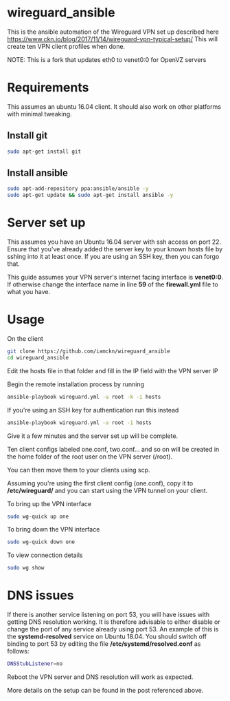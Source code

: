 # wireguard_ansible

This is the ansible automation of the Wireguard VPN set up described here https://www.ckn.io/blog/2017/11/14/wireguard-vpn-typical-setup/
This will create ten VPN client profiles when done.

NOTE: This is a fork that updates eth0 to venet0:0 for OpenVZ servers

# Requirements

This assumes an ubuntu 16.04 client. It should also work on other platforms with minimal tweaking.

## Install git
```bash
sudo apt-get install git
```

## Install ansible
```bash
sudo apt-add-repository ppa:ansible/ansible -y
sudo apt-get update && sudo apt-get install ansible -y
```

# Server set up

This assumes you have an Ubuntu 16.04 server with ssh access on port 22.
Ensure that you've already added the server key to your known hosts file by sshing into it at least once.
If you are using an SSH key, then you can forgo that.

This guide assumes your VPN server's internet facing interface is **venet0:0**. If otherwise change the interface name in line **59** of the **firewall.yml** file to what you have.

# Usage

On the client

```bash
git clone https://github.com/iamckn/wireguard_ansible
cd wireguard_ansible
```

Edit the hosts file in that folder and fill in the IP field with the VPN server IP

Begin the remote installation process by running

```bash
ansible-playbook wireguard.yml -u root -k -i hosts
```

If you're using an SSH key for authentication run this instead

```bash
ansible-playbook wireguard.yml -u root -i hosts
```

Give it a few minutes and the server set up will be complete.

Ten client configs labeled one.conf, two.conf... and so on will be created in the home folder of the root user on the VPN server (/root).

You can then move them to your clients using scp.

Assuming you're using the first client config (one.conf), copy it to **/etc/wireguard/** and you can start using the VPN tunnel on your client.

To bring up the VPN interface 
```bash
sudo wg-quick up one
```


To bring down the VPN interface
```bash
sudo wg-quick down one
```

To view connection details
```bash
sudo wg show
```
# DNS issues

If there is another service listening on port 53, you will have issues with getting DNS resolution working.
It is therefore advisable to either disable or change the port of any service already using port 53.
An example of this is the **systemd-resolved** service on Ubuntu 18.04. You should switch off binding to port 53 by editing the file **/etc/systemd/resolved.conf** as follows:

```bash
DNSStubListener=no
```

Reboot the VPN server and DNS resolution will work as expected.


More details on the setup can be found in the post referenced above.
